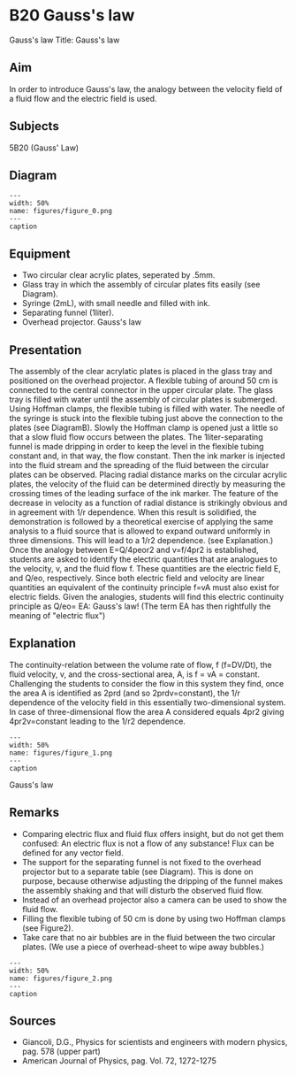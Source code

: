 # B20 Gauss's law 
 Gauss's law Title: Gauss's law    
  
## Aim   
 In order to introduce Gauss's law, the analogy between the velocity field of a fluid flow and the electric field is used.    
  
## Subjects   
 5B20 (Gauss' Law)   
  
## Diagram   
   
```{figure} figures/figure_0.png  
---  
width: 50%  
name: figures/figure_0.png  
---  
caption  
``` 
      
  
## Equipment   
 
 *  Two circular clear acrylic plates, seperated by .5mm. 
 *  Glass tray in which the assembly of circular plates fits easily (see Diagram). 
 *  Syringe (2mL), with small needle and filled with ink. 
 *  Separating funnel (1liter). 
 *  Overhead projector. Gauss's law
    
  
## Presentation   
 The assembly of the clear acrylatic plates is placed in the glass tray and positioned on the overhead projector. A flexible tubing of around 50 cm is connected to the central connector in the upper circular plate. The glass tray is filled with water until the assembly of circular plates is submerged. Using Hoffman clamps, the flexible tubing is filled with water. The needle of the syringe is stuck into the flexible tubing just above the connection to the plates (see DiagramB). Slowly the Hoffman clamp is opened just a little so that a slow fluid flow occurs between the plates. The 1liter-separating funnel is made dripping in order to keep the level in the flexible tubing constant and, in that way, the flow constant. Then the ink marker is injected into the fluid stream and the spreading of the fluid between the circular plates can be observed. Placing radial distance marks on the circular acrylic plates, the velocity of the fluid can be determined directly by measuring the crossing times of the leading surface of the ink marker. The feature of the decrease in velocity as a function of radial distance is strikingly obvious and in agreement with 1/r dependence. When this result is solidified, the demonstration is followed by a theoretical exercise of applying the same analysis to a fluid source that is allowed to expand outward uniformly in three dimensions. This will lead to a 1/r2 dependence. (see Explanation.) Once the analogy between E=Q/4peor2 and v=f/4pr2 is established, students are asked to identify the electric quantities that are analogues to the velocity, v, and the fluid flow f. These quantities are the electric field E, and Q/eo, respectively. Since both electric field and velocity are linear quantities an equivalent of the continuity principle f=vA must also exist for electric fields. Given the analogies, students will find this electric continuity principle as Q/eo= EA: Gauss's law! (The term EA has then rightfully the meaning of "electric flux")    
  
## Explanation   
 The continuity-relation between the volume rate of flow, f (f=DV/Dt), the fluid velocity, v, and the cross-sectional area, A, is f = vA = constant. Challenging the students to consider the flow in this system they find, once the area A is identified as 2prd (and so 2prdv=constant), the 1/r dependence of the velocity field in this essentially two-dimensional system. In case of three-dimensional flow the area A considered equals 4pr2 giving 4pr2v=constant leading to the 1/r2 dependence.    
```{figure} figures/figure_1.png  
---  
width: 50%  
name: figures/figure_1.png  
---  
caption  
``` 
 Gauss's law    
  
## Remarks   
 
 *  Comparing electric flux and fluid flux offers insight, but do not get them confused: An electric flux is not a flow of any substance! Flux can be defined for any vector field. 
 *  The support for the separating funnel is not fixed to the overhead projector but to a separate table (see Diagram). This is done on purpose, because otherwise adjusting the dripping of the funnel makes the assembly shaking and that will disturb the observed fluid flow. 
 *  Instead of an overhead projector also a camera can be used to show the fluid flow. 
 *  Filling the flexible tubing of 50 cm is done by using two Hoffman clamps (see Figure2). 
 *  Take care that no air bubbles are in the fluid between the two circular plates. (We use a piece of overhead-sheet to wipe away bubbles.)    
```{figure} figures/figure_2.png  
---  
width: 50%  
name: figures/figure_2.png  
---  
caption  
```
 
   
  
## Sources   
 
 *  Giancoli, D.G., Physics for scientists and engineers with modern physics, pag. 578 (upper part) 
 *  American Journal of Physics, pag. Vol. 72, 1272-1275
  